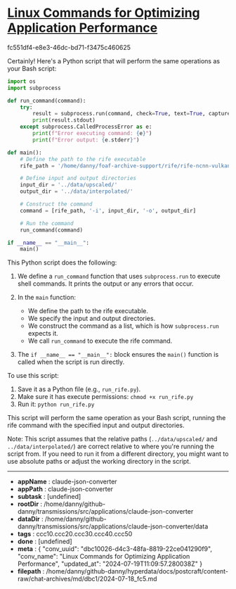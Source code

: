 # [Linux Commands for Optimizing Application Performance](https://claude.ai/chat/dbc10026-d4c3-48fa-8819-22ce041290f9)

fc551df4-e8e3-46dc-bd71-f3475c460625

 Certainly! Here's a Python script that will perform the same operations as your Bash script:

```python
import os
import subprocess

def run_command(command):
    try:
        result = subprocess.run(command, check=True, text=True, capture_output=True)
        print(result.stdout)
    except subprocess.CalledProcessError as e:
        print(f"Error executing command: {e}")
        print(f"Error output: {e.stderr}")

def main():
    # Define the path to the rife executable
    rife_path = '/home/danny/foaf-archive-support/rife/rife-ncnn-vulkan-20221029-ubuntu/rife-ncnn-vulkan'

    # Define input and output directories
    input_dir = '../data/upscaled/'
    output_dir = '../data/interpolated/'

    # Construct the command
    command = [rife_path, '-i', input_dir, '-o', output_dir]

    # Run the command
    run_command(command)

if __name__ == "__main__":
    main()
```

This Python script does the following:

1. We define a `run_command` function that uses `subprocess.run` to execute shell commands. It prints the output or any errors that occur.

2. In the `main` function:
   - We define the path to the rife executable.
   - We specify the input and output directories.
   - We construct the command as a list, which is how `subprocess.run` expects it.
   - We call `run_command` to execute the rife command.

3. The `if __name__ == "__main__":` block ensures the `main()` function is called when the script is run directly.

To use this script:

1. Save it as a Python file (e.g., `run_rife.py`).
2. Make sure it has execute permissions: `chmod +x run_rife.py`
3. Run it: `python run_rife.py`

This script will perform the same operation as your Bash script, running the rife command with the specified input and output directories.

Note: This script assumes that the relative paths (`../data/upscaled/` and `../data/interpolated/`) are correct relative to where you're running the script from. If you need to run it from a different directory, you might want to use absolute paths or adjust the working directory in the script.

---

* **appName** : claude-json-converter
* **appPath** : claude-json-converter
* **subtask** : [undefined]
* **rootDir** : /home/danny/github-danny/transmissions/src/applications/claude-json-converter
* **dataDir** : /home/danny/github-danny/transmissions/src/applications/claude-json-converter/data
* **tags** : ccc10.ccc20.ccc30.ccc40.ccc50
* **done** : [undefined]
* **meta** : {
  "conv_uuid": "dbc10026-d4c3-48fa-8819-22ce041290f9",
  "conv_name": "Linux Commands for Optimizing Application Performance",
  "updated_at": "2024-07-19T11:09:57.280038Z"
}
* **filepath** : /home/danny/github-danny/hyperdata/docs/postcraft/content-raw/chat-archives/md/dbc1/2024-07-18_fc5.md
